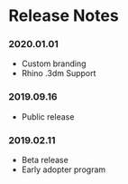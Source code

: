 # Release Notes

### 2020.01.01

- Custom branding
- Rhino .3dm Support

### 2019.09.16

- Public release

### 2019.02.11

- Beta release
- Early adopter program